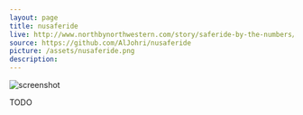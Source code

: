 ```yaml
---
layout: page
title: nusaferide
live: http://www.northbynorthwestern.com/story/saferide-by-the-numbers/
source: https://github.com/AlJohri/nusaferide
picture: /assets/nusaferide.png
description: 
---
```


![screenshot]({{page.picture}})

TODO